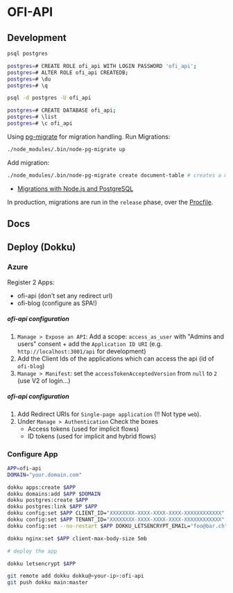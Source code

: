 # OFI-API


## Development

```sh
psql postgres

postgres=# CREATE ROLE ofi_api WITH LOGIN PASSWORD 'ofi_api';
postgres=# ALTER ROLE ofi_api CREATEDB;
postgres=# \du
postgres=# \q

psql -d postgres -U ofi_api

postgres=# CREATE DATABASE ofi_api;
postgres=# \list
postgres=# \c ofi_api
```

Using [pg-migrate](https://github.com/salsita/node-pg-migrate) for migration handling. Run Migrations:

```sh
./node_modules/.bin/node-pg-migrate up
```

Add migration:

```sh
./node_modules/.bin/node-pg-migrate create document-table # creates a migration for documents
```

- [Migrations with Node.js and PostgreSQL](https://www.maibornwolff.de/en/blog/migrations-nodejs-and-postgresql)

In production, migrations are run in the `release` phase, over the [Procfile](./Procfile).

## Docs

## Deploy (Dokku)

### Azure

Register 2 Apps:
- ofi-api (don't set any redirect url)
- ofi-blog (configure as SPA!)

##### ofi-api configuration

1. `Manage > Expose an API`: Add a scope: `access_as_user` with "Admins and users" consent + add the `Application ID URI` (e.g. `http://localhost:3001/api` for development)
2. Add the Client Ids of the applications which can access the api (id of `ofi-blog`)
3. `Manage > Manifest`: set the `accessTokenAcceptedVersion` from `null` to `2` (use V2 of login...)


##### ofi-api configuration
1. Add Redirect URIs for `Single-page application` (!! Not type `web`).
2. Under `Manage > Authentication` Check the boxes 
    - Access tokens (used for implicit flows)
    - ID tokens (used for implicit and hybrid flows) 

### Configure App

```sh
APP=ofi-api
DOMAIN="your.domain.com"

dokku apps:create $APP
dokku domains:add $APP $DOMAIN
dokku postgres:create $APP
dokku postgres:link $APP $APP
dokku config:set $APP CLIENT_ID="XXXXXXXX-XXXX-XXXX-XXXX-XXXXXXXXXXXX"
dokku config:set $APP TENANT_ID="XXXXXXXX-XXXX-XXXX-XXXX-XXXXXXXXXXXX"
dokku config:set --no-restart $APP DOKKU_LETSENCRYPT_EMAIL="foo@bar.ch"

dokku nginx:set $APP client-max-body-size 5mb

# deploy the app

dokku letsencrypt $APP
```

```sh
git remote add dokku dokku@<your-ip>:ofi-api
git push dokku main:master
```